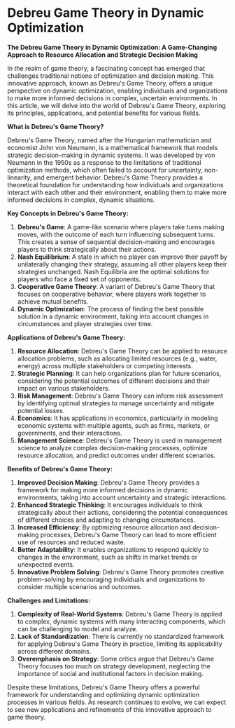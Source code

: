 # Debreu Game Theory in Dynamic Optimization

**The Debreu Game Theory in Dynamic Optimization: A Game-Changing Approach to Resource Allocation and Strategic Decision Making**

In the realm of game theory, a fascinating concept has emerged that challenges traditional notions of optimization and decision making. This innovative approach, known as Debreu's Game Theory, offers a unique perspective on dynamic optimization, enabling individuals and organizations to make more informed decisions in complex, uncertain environments. In this article, we will delve into the world of Debreu's Game Theory, exploring its principles, applications, and potential benefits for various fields.

**What is Debreu's Game Theory?**

Debreu's Game Theory, named after the Hungarian mathematician and economist John von Neumann, is a mathematical framework that models strategic decision-making in dynamic systems. It was developed by von Neumann in the 1950s as a response to the limitations of traditional optimization methods, which often failed to account for uncertainty, non-linearity, and emergent behavior. Debreu's Game Theory provides a theoretical foundation for understanding how individuals and organizations interact with each other and their environment, enabling them to make more informed decisions in complex, dynamic situations.

**Key Concepts in Debreu's Game Theory:**

1. **Debreu's Game**: A game-like scenario where players take turns making moves, with the outcome of each turn influencing subsequent turns. This creates a sense of sequential decision-making and encourages players to think strategically about their actions.
2. **Nash Equilibrium**: A state in which no player can improve their payoff by unilaterally changing their strategy, assuming all other players keep their strategies unchanged. Nash Equilibria are the optimal solutions for players who face a fixed set of opponents.
3. **Cooperative Game Theory**: A variant of Debreu's Game Theory that focuses on cooperative behavior, where players work together to achieve mutual benefits.
4. **Dynamic Optimization**: The process of finding the best possible solution in a dynamic environment, taking into account changes in circumstances and player strategies over time.

**Applications of Debreu's Game Theory:**

1. **Resource Allocation**: Debreu's Game Theory can be applied to resource allocation problems, such as allocating limited resources (e.g., water, energy) across multiple stakeholders or competing interests.
2. **Strategic Planning**: It can help organizations plan for future scenarios, considering the potential outcomes of different decisions and their impact on various stakeholders.
3. **Risk Management**: Debreu's Game Theory can inform risk assessment by identifying optimal strategies to manage uncertainty and mitigate potential losses.
4. **Economics**: It has applications in economics, particularly in modeling economic systems with multiple agents, such as firms, markets, or governments, and their interactions.
5. **Management Science**: Debreu's Game Theory is used in management science to analyze complex decision-making processes, optimize resource allocation, and predict outcomes under different scenarios.

**Benefits of Debreu's Game Theory:**

1. **Improved Decision Making**: Debreu's Game Theory provides a framework for making more informed decisions in dynamic environments, taking into account uncertainty and strategic interactions.
2. **Enhanced Strategic Thinking**: It encourages individuals to think strategically about their actions, considering the potential consequences of different choices and adapting to changing circumstances.
3. **Increased Efficiency**: By optimizing resource allocation and decision-making processes, Debreu's Game Theory can lead to more efficient use of resources and reduced waste.
4. **Better Adaptability**: It enables organizations to respond quickly to changes in the environment, such as shifts in market trends or unexpected events.
5. **Innovative Problem Solving**: Debreu's Game Theory promotes creative problem-solving by encouraging individuals and organizations to consider multiple scenarios and outcomes.

**Challenges and Limitations:**

1. **Complexity of Real-World Systems**: Debreu's Game Theory is applied to complex, dynamic systems with many interacting components, which can be challenging to model and analyze.
2. **Lack of Standardization**: There is currently no standardized framework for applying Debreu's Game Theory in practice, limiting its applicability across different domains.
3. **Overemphasis on Strategy**: Some critics argue that Debreu's Game Theory focuses too much on strategy development, neglecting the importance of social and institutional factors in decision making.

Despite these limitations, Debreu's Game Theory offers a powerful framework for understanding and optimizing dynamic optimization processes in various fields. As research continues to evolve, we can expect to see new applications and refinements of this innovative approach to game theory.
